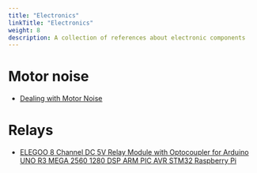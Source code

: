 ```yaml
---
title: "Electronics"
linkTitle: "Electronics"
weight: 8
description: A collection of references about electronic components
---
```


# Motor noise
* [Dealing with Motor Noise](https://www.pololu.com/docs/0J15/9)
# Relays
* [ELEGOO 8 Channel DC 5V Relay Module with Optocoupler for Arduino UNO R3 MEGA 2560 1280 DSP ARM PIC AVR STM32 Raspberry Pi](https://www.amazon.com/Elegoo-Module-Optocoupler-Arduino-Raspberry/dp/B01HCFJC0Y/ref=sr_1_6?keywords=8+channel+relay&qid=1551460552&s=gateway&sr=8-6)
